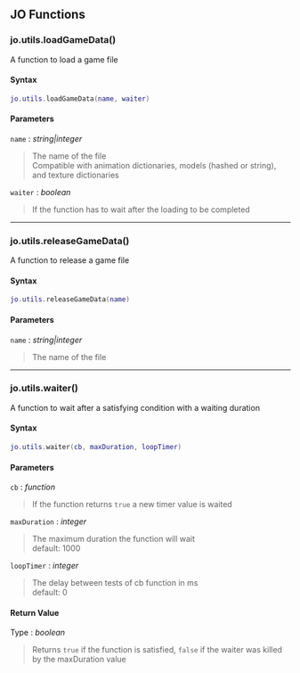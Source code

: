 
## JO Functions

### jo.utils.loadGameData()

<!-- @include: ./slots/headers.md#client|jo.utils.loadGameData -->

A function to load a game file <br>

<!-- @include: ./slots/descriptions.md#client|jo.utils.loadGameData -->

#### Syntax

```lua
jo.utils.loadGameData(name, waiter)

```

#### Parameters

`name` : _string|integer_
> The name of the file <br> Compatible with animation dictionaries, models (hashed or string), and texture dictionaries
>

`waiter` : _boolean_ <BadgeOptional />
> If the function has to wait after the loading to be completed
>

<!-- @include: ./slots/examples.md#client|jo.utils.loadGameData -->

<!-- @include: ./slots/footers.md#client|jo.utils.loadGameData -->

---

### jo.utils.releaseGameData()

<!-- @include: ./slots/headers.md#client|jo.utils.releaseGameData -->

A function to release a game file <br>

<!-- @include: ./slots/descriptions.md#client|jo.utils.releaseGameData -->

#### Syntax

```lua
jo.utils.releaseGameData(name)

```

#### Parameters

`name` : _string|integer_
> The name of the file
>

<!-- @include: ./slots/examples.md#client|jo.utils.releaseGameData -->

<!-- @include: ./slots/footers.md#client|jo.utils.releaseGameData -->

---

### jo.utils.waiter()

<!-- @include: ./slots/headers.md#client|jo.utils.waiter -->

A function to wait after a satisfying condition with a waiting duration <br>

<!-- @include: ./slots/descriptions.md#client|jo.utils.waiter -->

#### Syntax

```lua
jo.utils.waiter(cb, maxDuration, loopTimer)

```

#### Parameters

`cb` : _function_
> If the function returns `true` a new timer value is waited
>

`maxDuration` : _integer_ <BadgeOptional />
> The maximum duration the function will wait <br> default: 1000
>

`loopTimer` : _integer_ <BadgeOptional />
> The delay between tests of cb function in ms <br> default: 0
>

#### Return Value

Type : _boolean_

> Returns `true` if the function is satisfied, `false` if the waiter was killed by the maxDuration value

<!-- @include: ./slots/examples.md#client|jo.utils.waiter -->

<!-- @include: ./slots/footers.md#client|jo.utils.waiter -->

